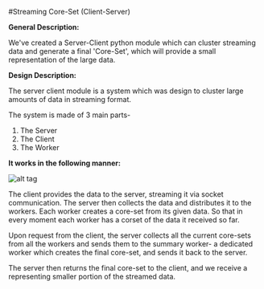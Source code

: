 #Streaming Core-Set (Client-Server)

__**General Description:**__

We've created a Server-Client python module which can cluster streaming data and generate a final 'Core-Set', which will provide a small representation of the large data.


__**Design Description:**__

The server client module is a system which was design to cluster large amounts of data in streaming format.

The system is made of 3 main parts-

1. The Server
2. The Client
3. The Worker

__It works in the following manner:__

![alt tag](http://i.imgur.com/vEERftm.png)

The client provides the data to the server, streaming it via socket communication.
The server then collects the data and distributes it to the workers.
Each worker creates a core-set from its given data.  So that in every moment each worker has a corset of the data it received so far.


Upon request from the client, the server collects all the current core-sets from all the workers and sends them to the summary worker- a dedicated worker which creates the final core-set, and sends it back to the server.

The server then returns the final core-set to the client, and we receive a representing smaller portion of the streamed data.
